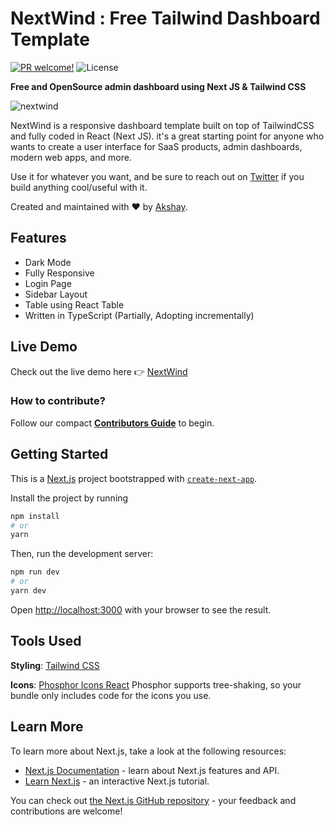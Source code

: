 # NextWind : Free Tailwind Dashboard Template
[![PR welcome!](https://img.shields.io/badge/PR-Welcome-green?style=for-the-badge&logo=appveyor)](https://github.com/awsmakshay/nextwind/blob/main/contributing.md)
![License](https://img.shields.io/github/license/awsmakshay/nextwind?style=for-the-badge)

**Free and OpenSource admin dashboard using Next JS & Tailwind CSS**

![nextwind](https://user-images.githubusercontent.com/20199342/163722924-0423a807-5553-4d8f-968a-9b1499337e75.png)

NextWind is a responsive dashboard template built on top of TailwindCSS and fully coded in React (Next JS). it's a great starting point for anyone who wants to create a user interface for SaaS products, admin dashboards, modern web apps, and more.

Use it for whatever you want, and be sure to reach out on [Twitter](https://twitter.com/awsm_akshay) if you build anything cool/useful with it.

Created and maintained with ❤️ by [Akshay](https://akshay.rocks).

## Features

- Dark Mode
- Fully Responsive
- Login Page
- Sidebar Layout
- Table using React Table
- Written in TypeScript (Partially, Adopting incrementally)

## Live Demo

Check out the live demo here 👉️ [NextWind](https://dashnextwind.vercel.app/)

### How to contribute?

Follow our
compact **[Contributors Guide](https://github.com/awsmakshay/nextwind/blob/main/contributing.md)**
to begin.

## Getting Started

This is a [Next.js](https://nextjs.org/) project bootstrapped with [`create-next-app`](https://github.com/vercel/next.js/tree/canary/packages/create-next-app).

Install the project by running

```bash
npm install
# or
yarn
```

Then, run the development server:

```bash
npm run dev
# or
yarn dev
```

Open [http://localhost:3000](http://localhost:3000) with your browser to see the result.

## Tools Used

**Styling**: [Tailwind CSS](https://tailwindcss.com/)

**Icons**: [Phosphor Icons React](https://www.npmjs.com/package/phosphor-react)
Phosphor supports tree-shaking, so your bundle only includes code for the icons you use.

## Learn More

To learn more about Next.js, take a look at the following resources:

- [Next.js Documentation](https://nextjs.org/docs) - learn about Next.js features and API.
- [Learn Next.js](https://nextjs.org/learn) - an interactive Next.js tutorial.

You can check out [the Next.js GitHub repository](https://github.com/vercel/next.js/) - your feedback and contributions are welcome!
